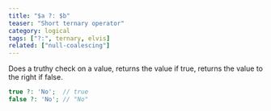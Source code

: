 ```yaml
---
title: "$a ?: $b"
teaser: "Short ternary operator"
category: logical
tags: ["?:", ternary, elvis]
related: ["null-coalescing"]
---
```


Does a truthy check on a value, returns the value if true, returns the value to the right if false.

```php
true ?: 'No';  // true
false ?: 'No'; // "No"
```
